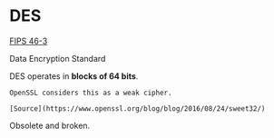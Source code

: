 # DES

[FIPS 46-3](https://csrc.nist.gov/pubs/fips/46-3/final)

Data Encryption Standard

DES operates in **blocks of 64 bits**.

~~~admonish warning
OpenSSL considers this as a weak cipher.

[Source](https://www.openssl.org/blog/blog/2016/08/24/sweet32/)
~~~

Obsolete and broken.
